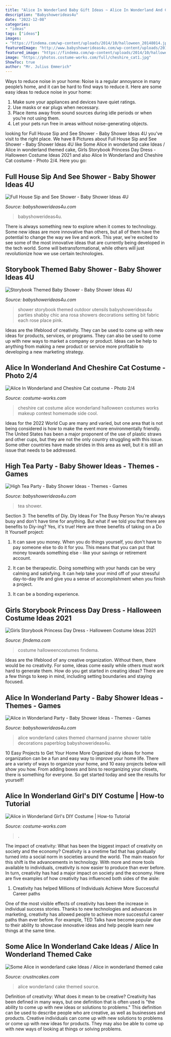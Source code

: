 ```yaml
---
title: "Alice In Wonderland Baby Gift Ideas ~ Alice In Wonderland And Cheshire Cat Costume"
description: "Babyshowerideas4u"
date: "2022-12-08"
categories:
- "ideas"
tags: ["ideas"]
images:
- "https://findema.com/wp-content/uploads/2014/10/halloween_20148014.jpg"
featuredImage: "http://www.babyshowerideas4u.com/wp-content/uploads/2014/01/560886_499556040075610_1607630483_n.jpg"
featured_image: "https://findema.com/wp-content/uploads/2014/10/halloween_20148014.jpg"
image: "https://photos.costume-works.com/full/cheshire_cat1.jpg"
ShowToc: true
author: "Mr. Julius Emmerich"
---
```



Ways to reduce noise in your home:
Noise is a regular annoyance in many people’s home, and it can be hard to find ways to reduce it. Here are some easy ideas to reduce noise in your home:
1. Make sure your appliances and devices have quiet ratings.
2. Use masks or ear plugs when necessary.
3. Place items away from sound sources during idle periods or when you’re not using them.
4. Let your pets run free in areas without noise-generating objects.

	

		
looking for Full House Sip and See Shower - Baby Shower Ideas 4U you've visit to the right place. We have 8 Pictures about Full House Sip and See Shower - Baby Shower Ideas 4U like Some Alice in wonderland cake Ideas / Alice in wonderland themed cake, Girls Storybook Princess Day Dress - Halloween Costume Ideas 2021 and also Alice In Wonderland and Cheshire Cat costume - Photo 2/4. Here you go:
		
    
## Full House Sip And See Shower - Baby Shower Ideas 4U

<img loading=lazy src="https://babyshowerideas4u.com/wp-content/uploads/2015/05/Full-House-Sip-and-See-Shower-ideas.jpg" onerror="this.onerror=null;this.src='https://tse2.mm.bing.net/th?id=OIP.LBnqBEcQdyuuch9RV7YdvQAAAA&amp;pid=15.1';" alt="Full House Sip and See Shower - Baby Shower Ideas 4U">

_Source: babyshowerideas4u.com_

>babyshowerideas4u. 

	

There is always something new to explore when it comes to technology. Some new ideas are more innovative than others, but all of them have the potential to change the way we live and work. This year, we're excited to see some of the most innovative ideas that are currently being developed in the tech world. Some will betransformational, while others will just revolutionize how we use certain technologies.

    
## Storybook Themed Baby Shower - Baby Shower Ideas 4U

<img loading=lazy src="https://babyshowerideas4u.com/wp-content/uploads/2014/08/Classic-Storybook-Themed-Shower-9.jpg" onerror="this.onerror=null;this.src='https://tse1.mm.bing.net/th?id=OIP.ZG5zEQjEg14KaQQW52lisgHaLH&amp;pid=15.1';" alt="Storybook Themed Baby Shower - Baby Shower Ideas 4U">

_Source: babyshowerideas4u.com_

>shower storybook themed outdoor utensils babyshowerideas4u parties shabby chic ana rosa showers decorations setting bit fabric each rose place pink. 

	

Ideas are the lifeblood of creativity. They can be used to come up with new ideas for products, services, or programs. They can also be used to come up with new ways to market a company or product. Ideas can be help to anything from making a new product or service more profitable to developing a new marketing strategy.

    
## Alice In Wonderland And Cheshire Cat Costume - Photo 2/4

<img loading=lazy src="https://photos.costume-works.com/full/cheshire_cat1.jpg" onerror="this.onerror=null;this.src='https://tse1.mm.bing.net/th?id=OIP.e-NW4Zewixop9XKLyb-UIgHaMM&amp;pid=15.1';" alt="Alice In Wonderland and Cheshire Cat costume - Photo 2/4">

_Source: costume-works.com_

>cheshire cat costume alice wonderland halloween costumes works makeup contest homemade side cool. 

	

Ideas for the 2022 World Cup are many and varied, but one area that is not being considered is how to make the event more environmentally friendly. The United States has been a major proponent of the use of plastic straws and other cups, but they are not the only country struggling with this issue. Some other countries have made strides in this area as well, but it is still an issue that needs to be addressed.

    
## High Tea Party - Baby Shower Ideas - Themes - Games

<img loading=lazy src="http://www.babyshowerideas4u.com/wp-content/uploads/2014/01/481799_499561553408392_1619667807_n.jpg" onerror="this.onerror=null;this.src='https://tse2.mm.bing.net/th?id=OIP.3wCTGU1zz-AhVgqMBAUdbAHaJ4&amp;pid=15.1';" alt="High Tea Party - Baby Shower Ideas - Themes - Games">

_Source: babyshowerideas4u.com_

>tea shower. 

	

Section 3: The benefits of Diy.
Diy Ideas For The Busy Person
You're always busy and don't have time for anything. But what if we told you that there are benefits to Diy-ing? Yes, it's true! Here are three benefits of taking on a Do It Yourself project:

1. It can save you money. When you do things yourself, you don't have to pay someone else to do it for you. This means that you can put that money towards something else - like your savings or retirement account.

2. It can be therapeutic. Doing something with your hands can be very calming and satisfying. It can help take your mind off of your stressful day-to-day life and give you a sense of accomplishment when you finish a project.

3. It can be a bonding experience.

    
## Girls Storybook Princess Day Dress - Halloween Costume Ideas 2021

<img loading=lazy src="https://findema.com/wp-content/uploads/2014/10/halloween_20148014.jpg" onerror="this.onerror=null;this.src='https://tse4.mm.bing.net/th?id=OIP.U-NG-sZZeacNau2ho2zulgHaKl&amp;pid=15.1';" alt="Girls Storybook Princess Day Dress - Halloween Costume Ideas 2021">

_Source: findema.com_

>costume halloweencostumes findema. 

	

Ideas are the lifeblood of any creative organization. Without them, there would be no creativity. For some, ideas come easily while others must work hard to generate them. How do you get started in creating ideas? There are a few things to keep in mind, including setting boundaries and staying focused.

    
## Alice In Wonderland Party - Baby Shower Ideas - Themes - Games

<img loading=lazy src="http://www.babyshowerideas4u.com/wp-content/uploads/2014/01/560886_499556040075610_1607630483_n.jpg" onerror="this.onerror=null;this.src='https://tse3.mm.bing.net/th?id=OIP.Qs5BERJNB3Q9N1HproADjAHaJ4&amp;pid=15.1';" alt="Alice in Wonderland Party - Baby Shower Ideas - Themes - Games">

_Source: babyshowerideas4u.com_

>alice wonderland cakes themed charmand joanne shower table decorations paperblog babyshowerideas4u. 

	

10 Easy Projects to Get Your Home More Organized
diy ideas for home organization can be a fun and easy way to improve your home life. There are a variety of ways to organize your home, and 10 easy projects below will show you how. From adding boxes and bins to reorganizing your closets, there is something for everyone. So get started today and see the results for yourself!

    
## Alice In Wonderland Girl&#039;s DIY Costume | How-to Tutorial

<img loading=lazy src="https://photos.costume-works.com/full/alice_in_wonderland115.jpg" onerror="this.onerror=null;this.src='https://tse3.mm.bing.net/th?id=OIP.pLTTi9fyWgIM5H8SlqkOMwHaLV&amp;pid=15.1';" alt="Alice in Wonderland Girl&#039;s DIY Costume | How-to Tutorial">

_Source: costume-works.com_

>. 

	

The impact of creativity: What has been the biggest impact of creativity on society and the economy?
Creativity is a onetime fad that has gradually turned into a social norm in societies around the world. The main reason for this shift is the advancements in technology. With more and more tools available to individuals, creativity is now easier to produce than ever before. In turn, creativity has had a major impact on society and the economy. Here are five examples of how creativity has influenced both sides of the aisle:
1) Creativity has helped Millions of Individuals Achieve More Successful Career paths

One of the most visible effects of creativity has been the increase in individual success stories. Thanks to new technologies and advances in marketing, creativity has allowed people to achieve more successful career paths than ever before. For example, TED Talks have become popular due to their ability to showcase innovative ideas and help people learn new things at the same time.

    
## Some Alice In Wonderland Cake Ideas / Alice In Wonderland Themed Cake

<img loading=lazy src="http://www.crustncakes.com/blog/wp-content/uploads/2015/06/177fc260ae5e482a651ec68c949736e1.jpg" onerror="this.onerror=null;this.src='https://tse4.mm.bing.net/th?id=OIP.i7JooNT5jrF6RrwT_ueoCgHaJ_&amp;pid=15.1';" alt="Some Alice in wonderland cake Ideas / Alice in wonderland themed cake">

_Source: crustncakes.com_

>alice wonderland cake themed source. 

	

Definition of creativity: What does it mean to be creative?
Creativity has been defined in many ways, but one definition that is often used is "the ability to come up with new ideas or solutions to problems." This definition can be used to describe people who are creative, as well as businesses and products. Creative individuals can come up with new solutions to problems or come up with new ideas for products. They may also be able to come up with new ways of looking at things or solving problems.

